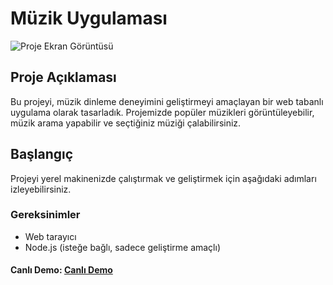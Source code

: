# Müzik Uygulaması

![Proje Ekran Görüntüsü](/ekranGifi.gif)

## Proje Açıklaması

Bu projeyi, müzik dinleme deneyimini geliştirmeyi amaçlayan bir web tabanlı uygulama olarak tasarladık. Projemizde popüler müzikleri görüntüleyebilir, müzik arama yapabilir ve seçtiğiniz müziği çalabilirsiniz.

## Başlangıç

Projeyi yerel makinenizde çalıştırmak ve geliştirmek için aşağıdaki adımları izleyebilirsiniz.

### Gereksinimler

- Web tarayıcı
- Node.js (isteğe bağlı, sadece geliştirme amaçlı)

#### Canlı Demo: [Canlı Demo](https://netlifyapp38.netlify.app/)
